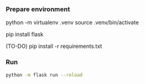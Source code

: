 

### Prepare environment

python -m virtualenv .venv
source .venv/bin/activate

pip install flask

(TO-DO)
pip install -r requirements.txt


### Run

```sh
python -m flask run --reload
```
